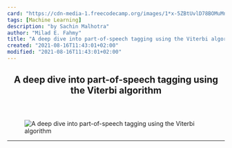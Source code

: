 ```yaml
---
card: "https://cdn-media-1.freecodecamp.org/images/1*x-5ZBtUvlD78BOMuMnMAbg.png"
tags: [Machine Learning]
description: "by Sachin Malhotra"
author: "Milad E. Fahmy"
title: "A deep dive into part-of-speech tagging using the Viterbi algorithm"
created: "2021-08-16T11:43:01+02:00"
modified: "2021-08-16T11:43:01+02:00"
---
```

<div class="site-wrapper">
<main id="site-main" class="site-main outer">
<div class="inner">
<article class="post-full post tag-machine-learning tag-algorithms tag-technology tag-tech tag-programming ">
<header class="post-full-header">
<h1 class="post-full-title">A deep dive into part-of-speech tagging using the Viterbi algorithm</h1>
</header>
<figure class="post-full-image">
<picture>
<source media="(max-width: 700px)" sizes="1px" srcset="data:image/gif;base64,R0lGODlhAQABAIAAAAAAAP///yH5BAEAAAAALAAAAAABAAEAAAIBRAA7 1w">
<source media="(min-width: 701px)" sizes="(max-width: 800px) 400px,
(max-width: 1170px) 700px,
1400px" srcset="https://cdn-media-1.freecodecamp.org/images/1*x-5ZBtUvlD78BOMuMnMAbg.png 300w,
https://cdn-media-1.freecodecamp.org/images/1*x-5ZBtUvlD78BOMuMnMAbg.png 600w,
https://cdn-media-1.freecodecamp.org/images/1*x-5ZBtUvlD78BOMuMnMAbg.png 1000w,
https://cdn-media-1.freecodecamp.org/images/1*x-5ZBtUvlD78BOMuMnMAbg.png 2000w">
<img onerror="this.style.display='none'" src="https://cdn-media-1.freecodecamp.org/images/1*x-5ZBtUvlD78BOMuMnMAbg.png" alt="A deep dive into part-of-speech tagging using the Viterbi algorithm">
</picture>
</figure>
<section class="post-full-content">
<div class="post-content medium-migrated-article">
</div>
<hr>
</section>
</article>
</div>
</main>
</div>
<!-- Google Tag Manager (noscript) -->
<!-- End Google Tag Manager (noscript) -->
